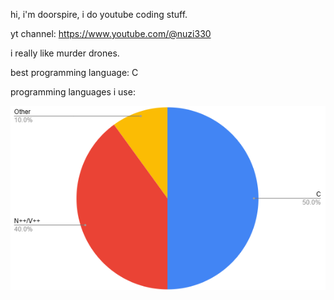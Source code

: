 hi, i'm doorspire, i do youtube coding stuff.

yt channel: https://www.youtube.com/@nuzi330

i really like murder drones.

best programming language: C

programming languages i use:

![image](pi.png)


<!---
DoorSpire/DoorSpire is a ✨ special ✨ repository because its `README.md` (this file) appears on your GitHub profile.
You can click the Preview link to take a look at your changes.
--->
